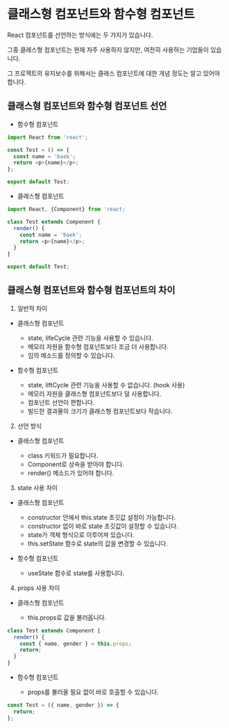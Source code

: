 # 클래스형 컴포넌트와 함수형 컴포넌트

React 컴포넌트를 선언하는 방식에는 두 가지가 있습니다.

그중 클래스형 컴포넌트는 현재 자주 사용하지 않지만, 여전히 사용하는 기업들이 있습니다.

그 프로젝트의 유지보수를 위해서는 클래스 컴포넌트에 대한 개념 정도는 알고 있어야 합니다.

## 클래스형 컴포넌트와 함수형 컴포넌트 선언

- 함수형 컴포넌트

```js
import React from 'react';

const Test = () => {
  const name = 'baek';
  return <p>{name}</p>;
};

export default Test;
```

- 클래스형 컴포넌트

```js
import React, {Component} from 'react;

class Test extends Component {
  render() {
    const name = 'baek';
    return <p>{name}</p>;
  }
}

export default Test;
```

## 클래스형 컴포넌트와 함수형 컴포넌트의 차이

1. 일반적 차이

- 클래스형 컴포넌트

  - state, lifeCycle 관련 기능을 사용할 수 있습니다.
  - 메모리 자원을 함수형 컴포넌트보다 조금 더 사용합니다.
  - 임의 메소드를 정의할 수 있습니다.

- 함수형 컴포넌트

  - state, liftCycle 관련 기능을 사용할 수 없습니다. (hook 사용)
  - 메모리 자원을 클래스형 컴포넌트보다 덜 사용합니다.
  - 컴포넌트 선언이 편합니다.
  - 빌드한 결과물의 크기가 클래스형 컴포넌트보다 작습니다.

2. 선언 방식

- 클래스형 컴포넌트

  - class 키워드가 필요합니다.
  - Component로 상속을 받아야 합니다.
  - render() 메소드가 있어야 합니다.

3. state 사용 차이

- 클래스형 컴포넌트

  - constructor 안에서 this.state 초깃값 설정이 가능합니다.
  - constructor 없이 바로 state 초깃값이 설정할 수 있습니다.
  - state가 객체 형식으로 이루어져 있습니다.
  - this.setState 함수로 state의 값을 변경할 수 있습니다.

- 함수형 컴포넌트

  - useState 함수로 state를 사용합니다.

4. props 사용 차이

- 클래스형 컴포넌트

  - this.props로 값을 불러옵니다.

```js
class Test extends Component {
  render() {
    const { name, gender } = this.props;
    return;
  }
}
```

- 함수형 컴포넌트

  - props를 불러올 필요 없이 바로 호출할 수 있습니다.

```js
const Test = ({ name, gender }) => {
  return;
};
```
